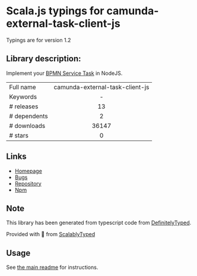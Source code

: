 
# Scala.js typings for camunda-external-task-client-js

Typings are for version 1.2

## Library description:
Implement your [BPMN Service Task](https://docs.camunda.org/manual/latest/user-guide/process-engine/external-tasks/) in NodeJS.

|                    |                 |
| ------------------ | :-------------: |
| Full name          | camunda-external-task-client-js |
| Keywords           | - |
| # releases         | 13 |
| # dependents       | 2 |
| # downloads        | 36147 |
| # stars            | 0 |

## Links
- [Homepage](https://github.com/camunda/camunda-external-task-client-js#readme)
- [Bugs](https://github.com/camunda/camunda-external-task-client-js/issues)
- [Repository](https://github.com/camunda/camunda-external-task-client-js)
- [Npm](https://www.npmjs.com/package/camunda-external-task-client-js)
    


## Note
This library has been generated from typescript code from [DefinitelyTyped](https://definitelytyped.org).

Provided with :purple_heart: from [ScalablyTyped](https://github.com/oyvindberg/ScalablyTyped)

## Usage
See [the main readme](../../readme.md) for instructions.


